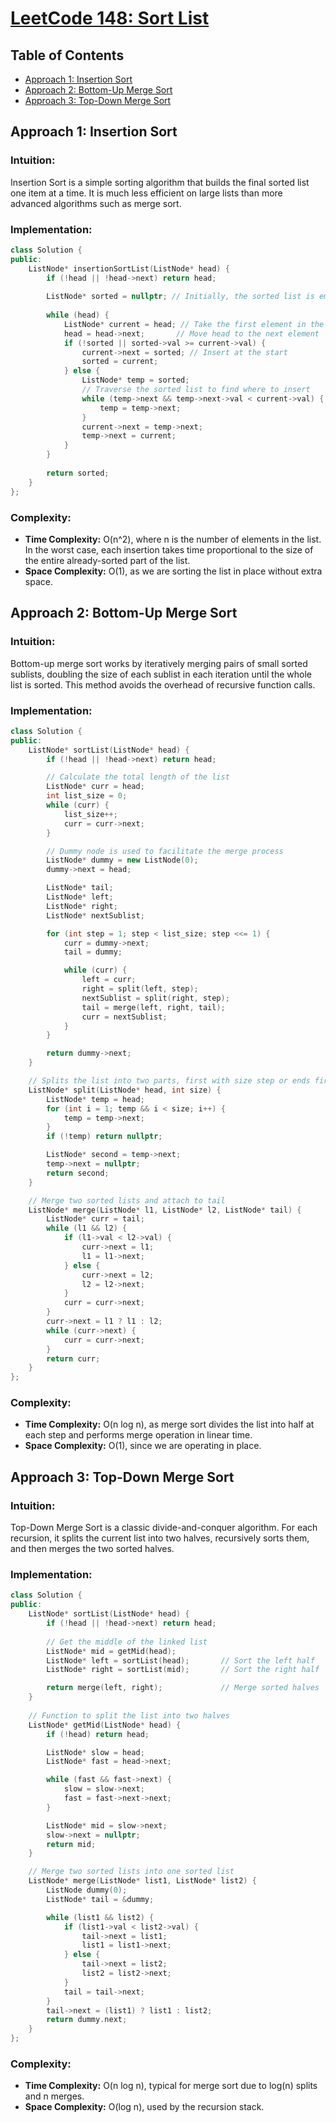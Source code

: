 # [LeetCode 148: Sort List](https://leetcode.com/problems/sort-list/)

## Table of Contents
- [Approach 1: Insertion Sort](#approach-1-insertion-sort)
- [Approach 2: Bottom-Up Merge Sort](#approach-2-bottom-up-merge-sort)
- [Approach 3: Top-Down Merge Sort](#approach-3-top-down-merge-sort)

## Approach 1: Insertion Sort

### Intuition:
Insertion Sort is a simple sorting algorithm that builds the final sorted list one item at a time. It is much less efficient on large lists than more advanced algorithms such as merge sort.

### Implementation:
```cpp
class Solution {
public:
    ListNode* insertionSortList(ListNode* head) {
        if (!head || !head->next) return head;
        
        ListNode* sorted = nullptr; // Initially, the sorted list is empty
        
        while (head) {
            ListNode* current = head; // Take the first element in the unsorted list
            head = head->next;       // Move head to the next element
            if (!sorted || sorted->val >= current->val) {
                current->next = sorted; // Insert at the start
                sorted = current;
            } else {
                ListNode* temp = sorted;
                // Traverse the sorted list to find where to insert
                while (temp->next && temp->next->val < current->val) {
                    temp = temp->next;
                }
                current->next = temp->next;
                temp->next = current;
            }
        }
        
        return sorted;
    }
};
```

### Complexity:
- **Time Complexity:** O(n^2), where n is the number of elements in the list. In the worst case, each insertion takes time proportional to the size of the entire already-sorted part of the list.
- **Space Complexity:** O(1), as we are sorting the list in place without extra space.

## Approach 2: Bottom-Up Merge Sort

### Intuition:
Bottom-up merge sort works by iteratively merging pairs of small sorted sublists, doubling the size of each sublist in each iteration until the whole list is sorted. This method avoids the overhead of recursive function calls.

### Implementation:
```cpp
class Solution {
public:
    ListNode* sortList(ListNode* head) {
        if (!head || !head->next) return head;

        // Calculate the total length of the list
        ListNode* curr = head;
        int list_size = 0;
        while (curr) {
            list_size++;
            curr = curr->next;
        }

        // Dummy node is used to facilitate the merge process
        ListNode* dummy = new ListNode(0);
        dummy->next = head;

        ListNode* tail;
        ListNode* left;
        ListNode* right;
        ListNode* nextSublist;

        for (int step = 1; step < list_size; step <<= 1) {
            curr = dummy->next;
            tail = dummy;

            while (curr) {
                left = curr;
                right = split(left, step);
                nextSublist = split(right, step);
                tail = merge(left, right, tail);
                curr = nextSublist;
            }
        }

        return dummy->next;
    }

    // Splits the list into two parts, first with size step or ends first
    ListNode* split(ListNode* head, int size) {
        ListNode* temp = head;
        for (int i = 1; temp && i < size; i++) {
            temp = temp->next;
        }
        if (!temp) return nullptr;

        ListNode* second = temp->next;
        temp->next = nullptr;
        return second;
    }

    // Merge two sorted lists and attach to tail
    ListNode* merge(ListNode* l1, ListNode* l2, ListNode* tail) {
        ListNode* curr = tail;
        while (l1 && l2) {
            if (l1->val < l2->val) {
                curr->next = l1;
                l1 = l1->next;
            } else {
                curr->next = l2;
                l2 = l2->next;
            }
            curr = curr->next;
        }
        curr->next = l1 ? l1 : l2;
        while (curr->next) {
            curr = curr->next;
        }
        return curr;
    }
};
```

### Complexity:
- **Time Complexity:** O(n log n), as merge sort divides the list into half at each step and performs merge operation in linear time.
- **Space Complexity:** O(1), since we are operating in place.

## Approach 3: Top-Down Merge Sort

### Intuition:
Top-Down Merge Sort is a classic divide-and-conquer algorithm. For each recursion, it splits the current list into two halves, recursively sorts them, and then merges the two sorted halves.

### Implementation:
```cpp
class Solution {
public:
    ListNode* sortList(ListNode* head) {
        if (!head || !head->next) return head;
        
        // Get the middle of the linked list
        ListNode* mid = getMid(head);
        ListNode* left = sortList(head);       // Sort the left half
        ListNode* right = sortList(mid);       // Sort the right half

        return merge(left, right);             // Merge sorted halves
    }
    
    // Function to split the list into two halves
    ListNode* getMid(ListNode* head) {
        if (!head) return head;

        ListNode* slow = head;
        ListNode* fast = head->next;

        while (fast && fast->next) {
            slow = slow->next;
            fast = fast->next->next;
        }

        ListNode* mid = slow->next;
        slow->next = nullptr;
        return mid;
    }

    // Merge two sorted lists into one sorted list
    ListNode* merge(ListNode* list1, ListNode* list2) {
        ListNode dummy(0);
        ListNode* tail = &dummy;

        while (list1 && list2) {
            if (list1->val < list2->val) {
                tail->next = list1;
                list1 = list1->next;
            } else {
                tail->next = list2;
                list2 = list2->next;
            }
            tail = tail->next;
        }
        tail->next = (list1) ? list1 : list2;
        return dummy.next;
    }
};
```

### Complexity:
- **Time Complexity:** O(n log n), typical for merge sort due to log(n) splits and n merges.
- **Space Complexity:** O(log n), used by the recursion stack.

